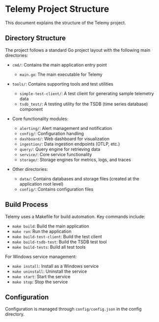 # Telemy Project Structure

This document explains the structure of the Telemy project.

## Directory Structure

The project follows a standard Go project layout with the following main directories:

- `cmd/`: Contains the main application entry point
  - `main.go`: The main executable for Telemy

- `tools/`: Contains supporting tools and test utilities
  - `simple-test-client/`: A test client for generating sample telemetry data
  - `tsdb_test/`: A testing utility for the TSDB (time series database) component

- Core functionality modules:
  - `alerting/`: Alert management and notification
  - `config/`: Configuration handling
  - `dashboard/`: Web dashboard for visualization
  - `ingestion/`: Data ingestion endpoints (OTLP, etc.)
  - `query/`: Query engine for retrieving data
  - `service/`: Core service functionality
  - `storage/`: Storage engines for metrics, logs, and traces

- Other directories:
  - `data/`: Contains databases and storage files (created at the application root level)
  - `config/`: Contains configuration files

## Build Process

Telemy uses a Makefile for build automation. Key commands include:

- `make build`: Build the main application
- `make run`: Run the application
- `make build-test-client`: Build the test client
- `make build-tsdb-test`: Build the TSDB test tool
- `make build-tests`: Build all test tools

For Windows service management:
- `make install`: Install as a Windows service
- `make uninstall`: Uninstall the service
- `make start`: Start the service
- `make stop`: Stop the service

## Configuration

Configuration is managed through `config/config.json` in the config directory. 